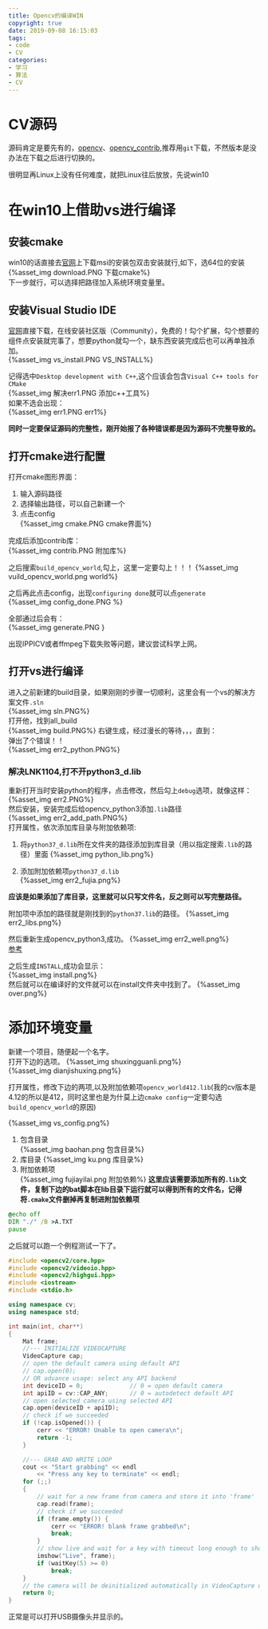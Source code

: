 ```yaml
---
title: Opencv的编译WIN
copyright: true
date: 2019-09-08 16:15:03
tags:
- code
- CV
categories:
- 学习
- 算法
- CV
---
```

# CV源码
源码肯定是要先有的，[opencv](https://github.com/opencv/opencv)、[opencv_contrib](https://github.com/opencv/opencv_contrib),推荐用`git`下载，不然版本是没办法在下载之后进行切换的。  

很明显再Linux上没有任何难度，就把Linux往后放放，先说win10
# 在win10上借助vs进行编译
## 安装cmake
win10的话直接去[官网](https://cmake.org/download/)上下载msi的安装包双击安装就行,如下，选64位的安装  
{%asset_img download.PNG 下载cmake%}  
下一步就行，可以选择把路径加入系统环境变量里。  
## 安装Visual Studio IDE
[官网](https://visualstudio.microsoft.com/zh-hans/vs/community/?rr=https%3A%2F%2Fcn.bing.com%2F)直接下载，在线安装社区版（Community），免费的！勾个扩展，勾个想要的组件点安装就完事了，想要python就勾一个，缺东西安装完成后也可以再单独添加。  
{%asset_img vs_install.PNG VS_INSTALL%}  

记得选中`Desktop development with C++`,这个应该会包含`Visual C++ tools for CMake`  
{%asset_img 解决err1.PNG 添加c++工具%}  
如果不选会出现：  
{%asset_img err1.PNG err1%}  

**同时一定要保证源码的完整性，刚开始报了各种错误都是因为源码不完整导致的。**

## 打开cmake进行配置
打开cmake图形界面：
1. 输入源码路径
2. 选择输出路径，可以自己新建一个
3. 点击config  
{%asset_img cmake.PNG cmake界面%}  

完成后添加contrib库：  
{%asset_img contrib.PNG 附加库%}  

之后搜索`build_opencv_world`,勾上，这里一定要勾上！！！
{%asset_img vuild_opencv_world.png world%}  

之后再此点击config，出现`configuring done`就可以点`generate`  
{%asset_img config_done.PNG %}  

全部通过后会有：  
{%asset_img generate.PNG }  


出现IPPICV或者ffmpeg下载失败等问题，建议尝试科学上网。
## 打开vs进行编译
进入之前新建的build目录，如果刚刚的步骤一切顺利，这里会有一个vs的解决方案文件`.sln`  
{%asset_img sln.PNG%}  
打开他，找到all_build  
{%asset_img build.PNG%}
右键生成，经过漫长的等待，，，直到：  
弹出了个错误！！  
{%asset_img err2_python.PNG%}  

### 解决LNK1104,打不开python3_d.lib
重新打开当时安装python的程序，点击修改，然后勾上`debug`选项，就像这样：  
{%asset_img err2.PNG%}  
然后安装，安装完成后给opencv_python3添加`.lib`路径  
{%asset_img err2_add_path.PNG%}  
打开属性，依次添加库目录与附加依赖项:  

1. 将`python37_d.lib`所在文件夹的路径添加到库目录（用以指定搜索`.lib`的路径）里面
{%asset_img python_lib.png%}  

2. 添加附加依赖项`python37_d.lib`  
{%asset_img err2_fujia.png%}  

**应该是如果添加了库目录，这里就可以只写文件名，反之则可以写完整路径。**

附加项中添加的路径就是刚找到的`python37.lib`的路径。
{%asset_img err2_libs.png%}  

然后重新生成opencv_python3,成功。
{%asset_img err2_well.png%}  
[参考](https://blog.csdn.net/weixin_43788499/article/details/84933210)

之后生成`INSTALL`,成功会显示：  
{%asset_img install.png%}  
然后就可以在编译好的文件就可以在install文件夹中找到了。
{%asset_img over.png%}  

# 添加环境变量
新建一个项目，随便起一个名字。  
打开下边的选项。
{%asset_img shuxingguanli.png%}  
{%asset_img dianjishuxing.png%}  

打开属性，修改下边的两项,以及附加依赖项`opencv_world412.lib`(我的cv版本是4.12的所以是412，同时这里也是为什莫上边`cmake config`一定要勾选`build_opencv_world`的原因)  

{%asset_img vs_config.png%}
1. 包含目录  
   {%asset_img baohan.png 包含目录%}
2. 库目录
   {%asset_img ku.png 库目录%}
3. 附加依赖项  
   {%asset_img fujiayilai.png 附加依赖%}
  **这里应该需要添加所有的`.lib`文件，复制下边的bat脚本在lib目录下运行就可以得到所有的文件名，记得将`.cmake`文件删掉再复制进附加依赖项**  

```bat
@echo off
DIR "./" /B >A.TXT
pause
```
之后就可以跑一个例程测试一下了。
```cpp
#include <opencv2/core.hpp>
#include <opencv2/videoio.hpp>
#include <opencv2/highgui.hpp>
#include <iostream>
#include <stdio.h>

using namespace cv;
using namespace std;

int main(int, char**)
{
	Mat frame;
	//--- INITIALIZE VIDEOCAPTURE
	VideoCapture cap;
	// open the default camera using default API
	// cap.open(0);
	// OR advance usage: select any API backend
	int deviceID = 0;             // 0 = open default camera
	int apiID = cv::CAP_ANY;      // 0 = autodetect default API
	// open selected camera using selected API
	cap.open(deviceID + apiID);
	// check if we succeeded
	if (!cap.isOpened()) {
		cerr << "ERROR! Unable to open camera\n";
		return -1;
	}

	//--- GRAB AND WRITE LOOP
	cout << "Start grabbing" << endl
		<< "Press any key to terminate" << endl;
	for (;;)
	{
		// wait for a new frame from camera and store it into 'frame'
		cap.read(frame);
		// check if we succeeded
		if (frame.empty()) {
			cerr << "ERROR! blank frame grabbed\n";
			break;
		}
		// show live and wait for a key with timeout long enough to show images
		imshow("Live", frame);
		if (waitKey(5) >= 0)
			break;
	}
	// the camera will be deinitialized automatically in VideoCapture destructor
	return 0;
}
```
正常是可以打开USB摄像头并显示的。